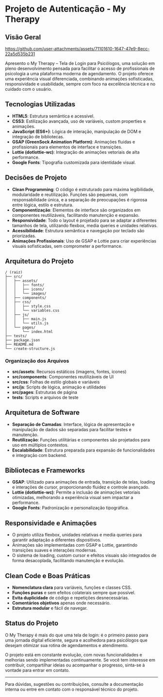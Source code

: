 # Projeto de Autenticação - My Therapy

## Visão Geral



https://github.com/user-attachments/assets/71101610-1647-47e9-8ecc-22a5d535b231




Apresento o My Therapy – Tela de Login para Psicólogos, uma solução em pleno desenvolvimento pensada para facilitar o acesso de profissionais de psicologia a uma plataforma moderna de agendamento. O projeto oferece uma experiência visual diferenciada, combinando animações sofisticadas, responsividade e usabilidade, sempre com foco na excelência técnica e no cuidado com o usuário.

## Tecnologias Utilizadas

- **HTML5**: Estrutura semântica e acessível.
- **CSS3**: Estilização avançada, uso de variáveis, custom properties e animações.
- **JavaScript (ES6+)**: Lógica de interação, manipulação de DOM e integração de bibliotecas.
- **GSAP (GreenSock Animation Platform)**: Animações fluidas e profissionais para elementos de interface e transições.
- **Lottie (dotlottie-wc)**: Integração de animações vetoriais de alta performance.
- **Google Fonts**: Tipografia customizada para identidade visual.

## Decisões de Projeto

- **Clean Programming**: O código é estruturado para máxima legibilidade, modularidade e reutilização. Funções são pequenas, com responsabilidade única, e a separação de preocupações é rigorosa entre lógica, estilo e estrutura.
- **Componentização**: Elementos de interface são organizados em componentes reutilizáveis, facilitando manutenção e expansão.
- **Responsividade**: Todo o layout é projetado para se adaptar a diferentes tamanhos de tela, utilizando flexbox, media queries e unidades relativas.
- **Acessibilidade**: Estrutura semântica e navegação por teclado são priorizadas.
- **Animações Profissionais**: Uso de GSAP e Lottie para criar experiências visuais sofisticadas, sem comprometer a performance.

## Arquitetura do Projeto

```
/ (raiz)
├── src/
│   ├── assets/
│   │   ├── fonts/
│   │   ├── icons/
│   │   └── images/
│   ├── components/
│   ├── css/
│   │   ├── style.css
│   │   └── variables.css
│   ├── js/
│   │   ├── main.js
│   │   └── utils.js
│   └── pages/
│       └── index.html
├── tests/
├── package.json
├── README.md
└── create-structure.js
```

### Organização dos Arquivos

- **src/assets**: Recursos estáticos (imagens, fontes, ícones)
- **src/components**: Componentes reutilizáveis de UI
- **src/css**: Folhas de estilo globais e variáveis
- **src/js**: Scripts de lógica, animação e utilidades
- **src/pages**: Estruturas de página
- **tests**: Scripts e arquivos de teste

## Arquitetura de Software

- **Separação de Camadas**: Interface, lógica de apresentação e manipulação de dados são separadas para facilitar testes e manutenção.
- **Reutilização**: Funções utilitárias e componentes são projetados para uso em múltiplos contextos.
- **Escalabilidade**: Estrutura preparada para expansão de funcionalidades e integração com backend.

## Bibliotecas e Frameworks

- **GSAP**: Utilizado para animações de entrada, transição de telas, loading e interações de cursor, proporcionando fluidez e controle avançado.
- **Lottie (dotlottie-wc)**: Permite a inclusão de animações vetoriais otimizadas, melhorando a experiência visual sem impactar a performance.
- **Google Fonts**: Padronização e personalização tipográfica.

## Responsividade e Animações

- O projeto utiliza flexbox, unidades relativas e media queries para garantir adaptação a diferentes dispositivos.
- Animações são implementadas com GSAP e Lottie, garantindo transições suaves e interações modernas.
- O sistema de loading, custom cursor e efeitos visuais são integrados de forma desacoplada, facilitando manutenção e evolução.

## Clean Code e Boas Práticas

- **Nomenclatura clara** para variáveis, funções e classes CSS.
- **Funções puras** e sem efeitos colaterais sempre que possível.
- **Evita duplicidade** de código e repetições desnecessárias.
- **Comentários objetivos** apenas onde necessário.
- **Estrutura modular** e fácil de navegar.

## Status do Projeto

O My Therapy é mais do que uma tela de login: é o primeiro passo para uma jornada digital eficiente, segura e acolhedora para psicólogos que desejam otimizar sua rotina de agendamentos e atendimento.

O projeto está em constante evolução, com novas funcionalidades e melhorias sendo implementadas continuamente. Se você tem interesse em contribuir, compartilhar ideias ou acompanhar o progresso, sinta-se à vontade para entrar em contato.

---

Para dúvidas, sugestões ou contribuições, consulte a documentação interna ou entre em contato com o responsável técnico do projeto.
